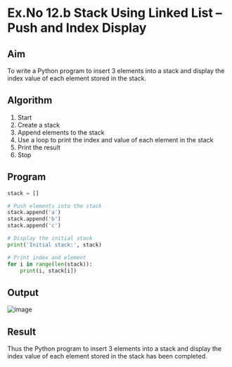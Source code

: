 # Ex.No 12.b Stack Using Linked List – Push and Index Display

## Aim

To write a Python program to insert 3 elements into a stack and display the index value of each element stored in the stack.

## Algorithm

1. Start  
2. Create a stack  
3. Append elements to the stack  
4. Use a loop to print the index and value of each element in the stack  
5. Print the result  
6. Stop

## Program

```python
stack = []

# Push elements into the stack
stack.append('a')
stack.append('b')
stack.append('c')

# Display the initial stack
print('Initial stack:', stack)

# Print index and element
for i in range(len(stack)):
    print(i, stack[i])
```

## Output
![image](https://github.com/user-attachments/assets/62c60b91-c9c0-4cb1-bb5d-3a37e99c1a10)

## Result
Thus the Python program to insert 3 elements into a stack and display the index value of each element stored in the stack has been completed.


